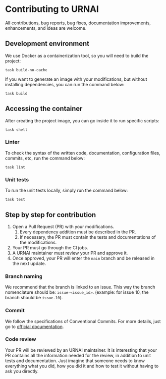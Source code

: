 # Contributing to URNAI

All contributions, bug reports, bug fixes, documentation improvements, enhancements,
and ideas are welcome.

## Development environment

We use Docker as a containerization tool, so you will need to build the project:

```shell
task build-no-cache
```

If you want to generate an image with your modifications, but without installing
dependencies, you can run the command below:

```shell
task build
```

## Accessing the container

After creating the project image, you can go inside it to run specific scripts:

```shell
task shell
```

### Linter

To check the syntax of the written code, documentation, configuration files,
commits, etc, run the command below:

```shell
task lint
```

### Unit tests

To run the unit tests locally, simply run the command below:

```shell
task test
```

## Step by step for contribution

1. Open a Pull Request (PR) with your modifications.
   1. Every dependency addition must be described in the PR.
   2. If necessary, the PR must contain the tests and documentations of the modifications.
2. Your PR must go through the CI jobs.
3. A URNAI maintainer must review your PR and approve it.
4. Once approved, your PR will enter the `main` branch and be released in the next update.

### Branch naming

We recommend that the branch is linked to an issue.
This way the branch nomenclature should be: `issue-<issue_id>`.
(example: for issue 10, the branch should be `issue-10`).

### Commit

We follow the specifications of Conventional Commits.
For more details, just go to [official documentation][conventional-commits].

### Code review

Your PR will be reviewed by an URNAI maintainer.
It is interesting that your PR contains all the information needed for the review,
in addition to unit tests and documentation. Just imagine that someone needs to know everything
what you did, how you did it and how to test it without having to ask you directly.

[conventional-commits]: https://www.conventionalcommits.org/en/v1.0.0/
